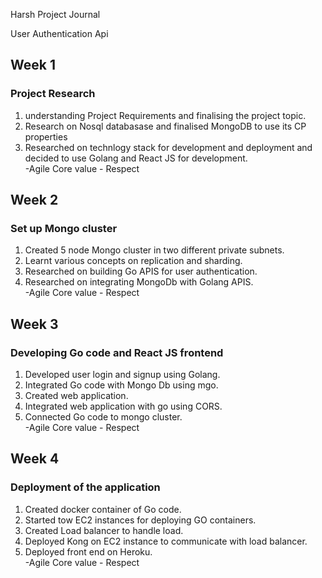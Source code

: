 Harsh Project Journal<br>  

User Authentication Api<br>

## Week 1

### Project Research
1. understanding Project Requirements and finalising the project topic. 
2. Research on Nosql databasase and finalised MongoDB to use its CP properties
3. Researched on technlogy stack for development and deployment and decided to use Golang and React JS for development.<br>
-Agile Core value - Respect <br>


## Week 2

### Set up Mongo cluster
1. Created 5 node Mongo cluster in two different private subnets. 
2. Learnt various concepts on replication and sharding.
3. Researched on building Go APIS for user authentication.
4. Researched on integrating MongoDb with Golang APIS.<br>
-Agile Core value - Respect <br>

## Week 3

### Developing Go code and React JS frontend
1. Developed user login and signup using Golang. 
2. Integrated Go code with Mongo Db using mgo.
3. Created web application.
4. Integrated web application with go using CORS.
5. Connected Go code to mongo cluster.<br>
-Agile Core value - Respect <br>

## Week 4

### Deployment of the application
1. Created docker container of Go code. 
2. Started tow EC2 instances for deploying GO containers.
3. Created Load balancer to handle load.
4. Deployed Kong on EC2 instance to communicate with load balancer.
5. Deployed front end on Heroku.<br>
-Agile Core value - Respect <br>